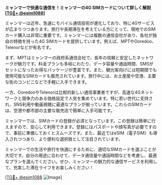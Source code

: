**ミャンマーで快適な通信を！ミャンマーの4G SIMカードについて詳しく解説[[TG💪+ @esim1088](https://t.me/s/esim1088)]**

ミャンマーは近年、急速にモバイル通信技術が進化しており、特に4Gサービスが広まりつつあります。旅行や長期滞在を考えている方にとって、現地でのSIMカード購入は非常に重要です。ミャンマーには複数の通信会社があり、各社が独自の特徴を持った4G SIMカードを提供しています。例えば、MPTやOoredoo、Telenorなどが有名です。

まず、MPTはミャンマーの政府系通信会社で、長年の信頼と安定したネットワークが魅力です。料金プランも多岐にわたり、データ容量や通話時間、SMSがセットになったお得なパッケージが豊富です。また、観光客向けには短期間でも使用可能なSIMカードも販売されています。旅行中には、お土産屋や空港、主要な街のコンビニなどで手軽に入手できます。

一方、OoredooやTelenorは比較的新しい通信事業者ですが、高速な4Gネットワークと競争力のある価格設定で人気を集めています。特に若い世代に支持され、SNS利用や動画視聴に最適なプランが揃っています。これらのSIMカードは、空港や都市部の主要な販売店で簡単に入手可能です。

ミャンマーでは、SIMカードの登録が必須となっています。この登録は簡単に行えますので、安心して利用できます。登録にはパスポートや顔写真が必要ですので、事前に準備しておくとスムーズです。また、最近ではeSIM（電子SIM）も導入されつつあり、より便利な選択肢として注目されています。

ミャンマーでの生活や旅行を快適にするために、適切なSIMカードを選ぶことが大切です。自分の用途に合わせて、データ通信量や通話時間などを考慮し、最適なプランを選んでください。ぜひ、ミャンマーの魅力的な通信サービスを利用して、充実した滞在ライフをお楽しみください！

[[TG💪+ @esim1088](https://t.me/s/esim1088) ![Image](https://i.postimg.cc/Y0z9fWf4/image.png)]